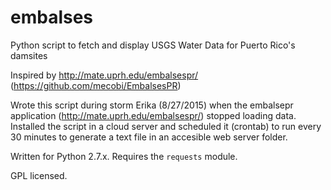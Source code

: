 # embalses
Python script to fetch and display USGS Water Data for Puerto Rico's damsites

Inspired by http://mate.uprh.edu/embalsespr/  (https://github.com/mecobi/EmbalsesPR)

Wrote this script during storm Erika (8/27/2015) when the embalsepr application (http://mate.uprh.edu/embalsespr/) stopped loading data. Installed the script in a cloud server and scheduled it (crontab) to run every 30 minutes to generate a text file in an accesible web server folder.

Written for Python 2.7.x.  Requires the `requests` module.

GPL licensed.

